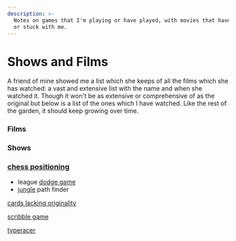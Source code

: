 ```yaml
---
description: >-
  Notes on games that I'm playing or have played, with movies that have inspired
  or stuck with me.
---
```


# Shows and Films

A friend of mine showed me a list which she keeps of all the films which she has watched: a vast and extensive list with the name and when she watched it. Though it won't be as extensive or comprehensive of as the original but below is a list of the ones which I have watched. Like the rest of the garden, it should keep growing over time. &#x20;

### Films



### Shows&#x20;

###

### [chess positioning ](https://lichess.org/practice)



* league [dodge game](https://loldodgegame.com/choose\_game.html)
* [jungle](https://www.jung.gg) path finder&#x20;

[cards lacking originality](https://cardslackingoriginality.com)

[scribble game](https://skribbl.io)&#x20;

[typeracer](https://play.typeracer.com)



